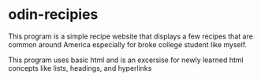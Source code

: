 # odin-recipies
This program is a simple recipe website that displays a few recipes that are common around America especially for broke college student like myself.

This program uses basic html and is an excersise for newly learned html concepts like lists, headings, and hyperlinks
